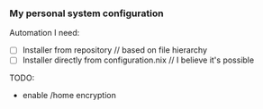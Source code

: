 ### My personal system configuration 

Automation I need:
- [ ] Installer from repository // based on file hierarchy
- [ ] Installer directly from configuration.nix // I believe it's possible

TODO:
* enable /home encryption

